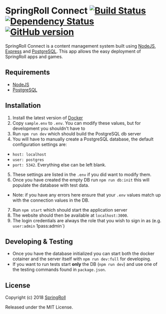 # SpringRoll Connect [![Build Status](https://travis-ci.org/SpringRoll/SpringRollConnect.svg)](https://travis-ci.org/SpringRoll/SpringRollConnect) [![Dependency Status](https://david-dm.org/SpringRoll/SpringRollConnect.svg)](https://david-dm.org/SpringRoll/SpringRollConnect) [![GitHub version](https://badge.fury.io/gh/SpringRoll%2FSpringRollConnect.svg)](http://badge.fury.io/gh/SpringRoll%2FSpringRollConnect)

SpringRoll Connect is a content management system built using [NodeJS](https://nodejs.org/), [Express](http://expressjs.com/) and [PostgreSQL](https://www.postgresql.org/). This app allows the easy deployment of SpringRoll apps and games.

## Requirements

- [NodeJS](https://nodejs.org/)
- [PostgreSQL](https://www.postgresql.org/)

## Installation

1. Install the latest version of [Docker](https://www.docker.com/)
2. Copy `sample.env` to `.env`. You can modify these values, but for development you shouldn't have to
3. Run `npm run dev` which should build the PostgreSQL db server
4. You will have to manually create a PostgreSQL database, the default configuration settings are:

- `host: localhost`
- `user: postgres`
- `port: 5342`.
  Everything else can be left blank.

5. These settings are listed in the `.env` if you did want to modify them.
6. Once you have created the empty DB run `npm run db:init` this will populate the database with test data.

- Note: if you have any errors here ensure that your `.env` values match up with the connection values in the DB.

7. Run `npm start` which should start the application server
8. The website should then be available at `localhost:3000`.
9. The login credentials are always the role that you wish to sign in as (e.g. `user:admin` 1pass:admin`)

## Developing & Testing

- Once you have the database initialized you can start both the docker cotainer and the server itself with `npm run dev:full` for developing.
- If you want to run tests start **only** the DB (`npm run dev`) and use one of the testing commands found in `package.json`.

## License

Copyright (c) 2018 [SpringRoll](https://github.com/SpringRoll)

Released under the MIT License.
